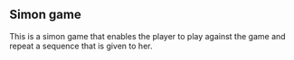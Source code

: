 ## Simon game

This is a simon game that enables the player to play against the game and repeat a sequence that is given to her.
